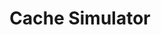 ---
title: Cache Simulator
direct_url: https://github.com/caleb531/cache-simulator
categories: programs
short_description: A processor cache simulator for the MIPS instruction set architecture
---